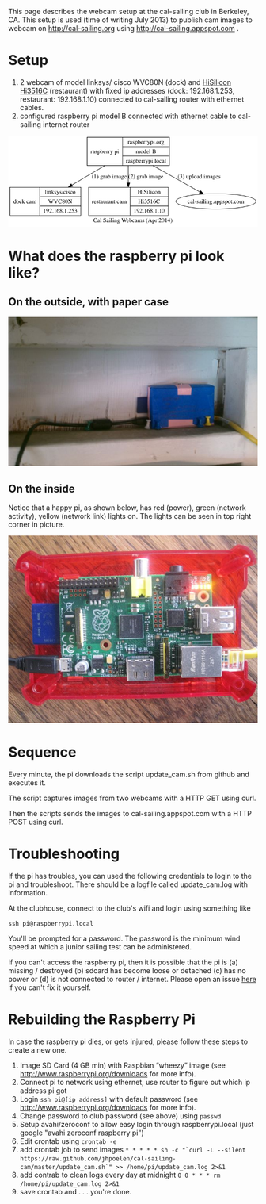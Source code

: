 This page describes the webcam setup at the cal-sailing club in Berkeley, CA.  This setup is used (time of writing July 2013) to publish cam images to webcam on http://cal-sailing.org using http://cal-sailing.appspot.com .

# Setup
 1. 2 webcam of model linksys/ cisco WVC80N (dock) and [HiSilicon Hi3516C](http://www.hkvstar.com/pdf/Hi3516C.pdf) (restaurant) with fixed ip addresses (dock:  192.168.1.253, restaurant:  192.168.1.10) connected to cal-sailing router with ethernet cables.
 2. configured raspberry pi model B connected with ethernet cable to cal-sailing internet router

![diagram](cal-sailing-diagram.dot.png)

# What does the raspberry pi look like?
## On the outside, with paper case
![pi in action](pi_at_cal-sailing_july_2013.jpg)
## On the inside
Notice that a happy pi, as shown below, has red (power), green (network activity), yellow (network link) lights on. The lights can be seen in top right corner in picture.

![happy pi](happy_pi.jpg)

# Sequence

Every minute, the pi downloads the script update_cam.sh from github and executes it. 

The script captures images from two webcams with a HTTP GET using curl. 

Then the scripts sends the images to cal-sailing.appspot.com with a HTTP POST using curl.

# Troubleshooting 

If the pi has troubles, you can used the following credentials to login to the pi and troubleshoot.  There should be a logfile called update_cam.log with information.

At the clubhouse, connect to the club's wifi and login using something like
```
ssh pi@raspberrypi.local
```
You'll be prompted for a password.  The password is the minimum wind speed at which a junior sailing test can be administered.

If you can't access the raspberry pi, then it is possible that the pi is (a) missing / destroyed (b) sdcard has become loose or detached (c) has no power or (d) is not connected to router / internet. Please open an issue [here](http://bitbucket.org/jhpoelen/cal-sailing/issues/new) if you can't fix it yourself.

# Rebuilding the Raspberry Pi

In case the raspberry pi dies, or gets injured, please follow these steps to create a new one.

 1. Image SD Card (4 GB min) with Raspbian “wheezy” image (see http://www.raspberrypi.org/downloads for more info).
 2. Connect pi to network using ethernet, use router to figure out which ip address pi got
 3. Login ```ssh pi@[ip address]``` with default password (see http://www.raspberrypi.org/downloads for more info).
 4. Change password to club password (see above) using ```passwd```
 4. Setup avahi/zeroconf to allow easy login through raspberrypi.local (just google "avahi zeroconf raspberry pi")
 5. Edit crontab using ```crontab -e```
 6. add crontab job to send images ```* * * * * sh -c "`curl -L --silent https://raw.github.com/jhpoelen/cal-sailing-cam/master/update_cam.sh`" >> /home/pi/update_cam.log 2>&1```
 7. add contrab to clean logs every day at midnight ```0 0 * * * rm /home/pi/update_cam.log 2>&1``` 
 8. save crontab and . . . you're done.
